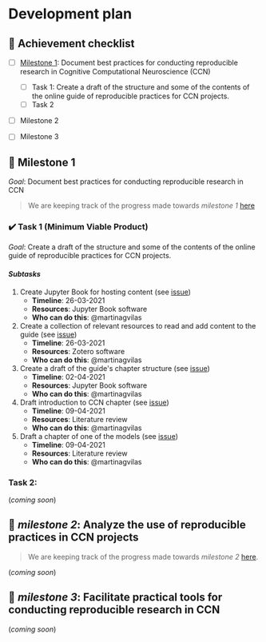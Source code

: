# Development plan

## :muscle: Achievement checklist
- [ ] [Milestone 1](#pushpin-milestone-1): Document best practices for conducting reproducible research in Cognitive Computational Neuroscience (CCN)
    - [ ] Task 1: Create a draft of the structure and some of the contents of the online guide of reproducible practices for CCN projects.
    - [ ] Task 2
- [ ] Milestone 2
- [ ] Milestone 3


## :pushpin: Milestone 1
_*Goal*_: Document best practices for conducting reproducible research in CCN
> We are keeping track of the progress made towards _milestone 1_ [here](https://github.com/martinagvilas/repcone/projects/1)

### :heavy_check_mark: Task 1 (Minimum Viable Product)
_*Goal*_: Create a draft of the structure and some of the contents of the online guide of reproducible practices for CCN projects.

#### _Subtasks_
1. Create Jupyter Book for hosting content (see [issue](https://github.com/martinagvilas/repcone/issues/1))
    - __Timeline__: 26-03-2021
    - __Resources__: Jupyter Book software
    - __Who can do this__: @martinagvilas
2. Create a collection of relevant resources to read and add content to the guide (see [issue](https://github.com/martinagvilas/repcone/issues/2))
    - __Timeline__: 26-03-2021
    - __Resources__: Zotero software
    - __Who can do this__: @martinagvilas
3. Create a draft of the guide's chapter structure (see [issue](https://github.com/martinagvilas/repcone/issues/4))
    - __Timeline__: 02-04-2021
    - __Resources__: Jupyter Book software
    - __Who can do this__: @martinagvilas
4. Draft introduction to CCN chapter (see [issue](https://github.com/martinagvilas/repcone/issues/10))
    - __Timeline__: 09-04-2021
    - __Resources__: Literature review
    - __Who can do this__: @martinagvilas
5. Draft a chapter of one of the models (see [issue](https://github.com/martinagvilas/repcone/issues/11))
    - __Timeline__: 09-04-2021
    - __Resources__: Literature review
    - __Who can do this__: @martinagvilas

### Task 2:
(_coming soon_)

## :pushpin: _milestone 2_: Analyze the use of reproducible practices in CCN projects
> We are keeping track of the progress made towards _milestone 2_ [here](https://github.com/martinagvilas/repcone/projects/5).

(_coming soon_)

## :pushpin: _milestone 3_: Facilitate practical tools for conducting reproducible research in CCN
(_coming soon_)
